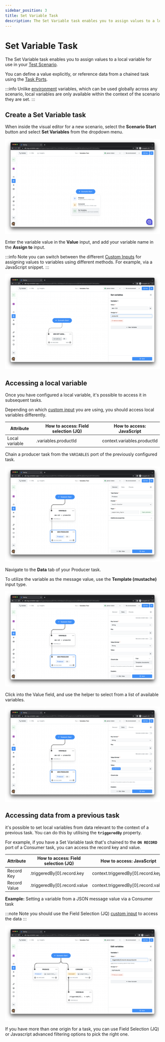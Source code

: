 ```yaml
---
sidebar_position: 3
title: Set Variable Task
description: The Set Variable task enables you to assign values to a local variable for use in your Test Scenario.
---
```


# Set Variable Task

The Set Variable task enables you to assign values to a local variable for use in your [Test Scenario](../test-scenarios).

You can define a value explicitly, or reference data from a chained task using the [Task Ports](task-ports).

:::info
Unlike [environment](../../environments) variables, which can be used globally across any scenario, local variables are only available within the context of the scenario they are set.
:::

## Create a Set Variable task

When inside the visual editor for a new scenario, select the **Scenario Start** button and select **Set Variables** from the dropdown menu.

![](<../../../assets/image (154).png>)

Enter the variable value in the **Value** input, and add your variable name in the **Assign to** input.

:::info
Note you can switch between the different [Custom Inputs](/features/custom-inputs) for assigning values to variables using different methods. For example, via a JavaScript snippet.
:::

![](<../../../assets/image (4) (1).png>)

## **Accessing a local variable**

Once you have configured a local variable, it's possible to access it in subsequent tasks.

Depending on which [custom input](/features/custom-inputs) you are using, you should access local variables differently.

| Attribute      | How to access: Field selection (JQ) | How to access: JavaScript   |
| -------------- | ----------------------------------- | --------------------------- |
| Local variable | .variables.productId                | context.variables.productId |

Chain a producer task from the `VARIABLES` port of the previously configured task.

![](<../../../assets/image (120).png>)

Navigate to the **Data** tab of your Producer task.

To utilize the variable as the message value, use the **Template (mustache)** input type.

![](<../../../assets/image (117).png>)

Click into the Value field, and use the helper to select from a list of available variables.

![](<../../../assets/image (116).png>)

## Accessing data from a previous task

it's possible to set local variables from data relevant to the context of a previous task. You can do this by utilising the **`triggeredBy`** property.

For example, if you have a Set Variable task that's chained to the **`ON RECORD`** port of a Consumer task, you can access the record key and value.

| Attribute    | How to access: Field selection (JQ) | How to access: JavaScript            |
| ------------ | ----------------------------------- | ------------------------------------ |
| Record Key   | .triggeredBy\[0].record.key         | context.triggeredBy\[0].record.key   |
| Record Value | .triggeredBy\[0].record.value       | context.triggeredBy\[0].record.value |

**Example:** Setting a variable from a JSON message value via a Consumer task

:::note
Note you should use the Field Selection (JQ) [custom input](/features/custom-inputs) to access the data
:::

![](<../../../assets/image (47).png>)

If you have more than one origin for a task, you can use Field Selection (JQ) or Javascript advanced filtering options to pick the right one.
